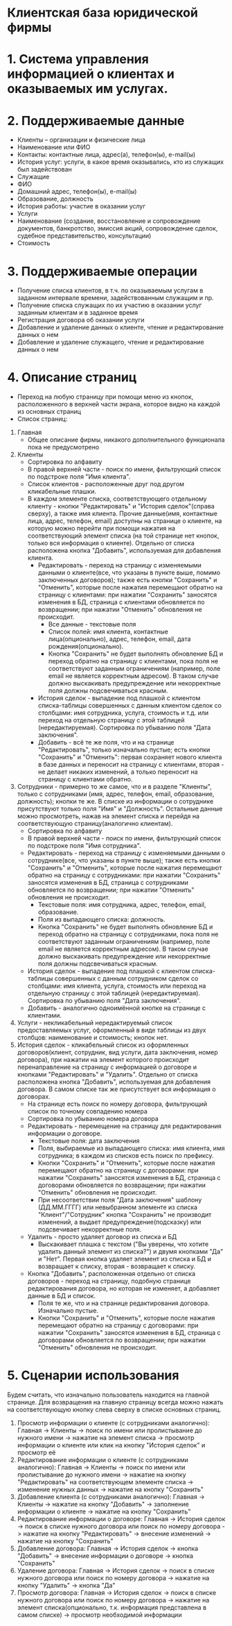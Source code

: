 # Клиентская база юридической фирмы

# 1. Система управления информацией о клиентах и оказываемых им услугах.
# 2. Поддерживаемые данные
*  Клиенты – организации и физические лица
*  Наименование или ФИО
*  Контакты: контактные лица, адрес(а), телефон(ы), e-mail(ы)
*  История услуг: услуги, в какое время оказывались, кто из служащих был задействован
*  Служащие
*  ФИО
*  Домашний адрес, телефон(ы), e-mail(ы)
*  Образование, должность
*  История работы: участие в оказании услуг 
*  Услуги
*  Наименование (создание, восстановление и сопровождение документов, банкротство, эмиссия акций, сопровождение сделок, судебное представительство, консультации)
*  Стоимость
# 3. Поддерживаемые операции
*  Получение списка клиентов, в т.ч. по оказываемым услугам в заданном интервале времени, задействованным служащим и пр.
*  Получение списка служащих по их участию в оказании услуг заданным клиентам и в заданное время
*  Регистрация договора об оказании услуги
*  Добавление и удаление данных о клиенте, чтение и редактирование данных о нем
*  Добавление и удаление служащего, чтение и редактирование данных о нем
# 4. Описание страниц
*  Переход на любую страницу при помощи меню из кнопок, расположенного в верхней части экрана, которое видно на каждой из основных страниц
*  Список страниц:
  1.  Главная
      *  Общее описание фирмы, никакого дополнительного функционала пока не предусмотрено
  2.  Клиенты
      *  Сортировка по алфавиту
      *  В правой верхней части - поиск по имени, фильтрующий список по подстроке поля "Имя клиента".
      *  Список клиентов - расположенные друг под другом кликабельные плашки.
      *  В каждом элементе списка, соответствующего отдельному клиенту - кнопки "Редактировать" и "История сделок"(справа сверху), а также имя клиента. Прочие данные(имя, контактные лица, адрес, телефон, email) доступны на странице о клиенте, на которую можно перейти при помощи нажатия на соответствующий элемент списка (на той странице нет кнопок, только вся информация о клиенте). Отдельно от списка расположена кнопка "Добавить", используемая для добавления клиента.
          *  Редактировать - переход на страницу с изменяемыми данными о клиенте(все, что указаны в пункте выше, помимо заключенных договоров); также есть кнопки "Сохранить" и  "Отменить", которые после нажатия перемещают обратно на страницу с клиентами: при нажатии "Сохранить" заносятся изменения в БД, страница с клиентами обновляется по возвращении; при нажатии "Отменить" обновления не происходит.
              *  Все данные - текстовые поля
              *  Список полей: имя клиента, контактные лица(опционально), адрес, телефон, email, дата рождения(опционально).
              *  Кнопка "Сохранить" не будет выполнять обновление БД и переход обратно на страницу с клиентами, пока поля не соответствуют заданным ограничениям (например, поле email не является корректным адресом). В таком случае должно выскакивать предупреждение или некорректные поля должны подсвечиваться красным.
          *  История сделок - выпадение под плашкой с клиентом списка-таблицы совершенных с данным клиентом сделок со столбцами: имя сотрудника, услуга, стоимость и т.д. или переход на отдельную страницу с этой таблицей (нередактируемая). Сортировка по убыванию поля "Дата заключения".
          *  Добавить - всё те же поля, что и на странице "Редактировать", только изначально пустые; есть кнопки "Сохранить" и "Отменить": первая сохраняет нового клиента в базе данных и переносит на страницу с клиентами, вторая - не делает никаких изменений, а только переносит на страницу с клиентами обратно.
  3.  Сотрудники - примерно то же самое, что и в разделе "Клиенты", только с сотрудниками (имя, адрес, телефон, email, образование, должность); кнопки те же. В списке из информации о сотруднике присутствуют только поля "Имя" и "Должность". Остальные данные можно просмотреть, нажав на элемент списка и перейдя на соответствующую страницу(аналогично клиентам).
      *  Сортировка по алфавиту
      *  В правой верхней части - поиск по имени, фильтрующий список по подстроке поля "Имя сотрудника".
      *  Редактировать - переход на страницу с изменяемыми данными о сотруднике(все, что указаны в пункте выше); также есть кнопки "Сохранить" и  "Отменить", которые после нажатия перемещают обратно на страницу с сотрудниками: при нажатии "Сохранить" заносятся изменения в БД, страница с сотрудниками обновляется по возвращении; при нажатии "Отменить" обновления не происходит.
          *  Текстовые поля: имя сотрудника, адрес, телефон, email, образование.
          *  Поля из выпадающего списка: должность.
          *  Кнопка "Сохранить" не будет выполнять обновление БД и переход обратно на страницу с сотрудниками, пока поля не соответствуют заданным ограничениям (например, поле email не является корректным адресом). В таком случае должно выскакивать предупреждение или некорректные поля должны подсвечиваться красным.
      *  История сделок - выпадение под плашкой с клиентом списка-таблицы совершенных с данным сотрудником сделок со столбцами: имя клиента, услуга, стоимость или переход на отдельную страницу с этой таблицей (нередактируемая). Сортировка по убыванию поля "Дата заключения".
      *  Добавить - аналогично одноимённой кнопке на странице с клиентами.
  4.  Услуги - некликабельный нередактируемый список предоставляемых услуг, оформленный в виде таблицы из двух столбцов: наименование и стоимость; кнопок нет.
  5.  История сделок - кликабельный список из оформленных договоров(клиент, сотрудник, вид услуги, дата заключения, номер договора), при нажатии на элемент которого происходит перенаправление на страницу с информацией о договоре и кнопками "Редактировать" и "Удалить". Отдельно от списка расположена кнопка "Добавить", используемая для добавления договора. В самом списке так же присутствует вся информация о договорах.
      *  На странице есть поиск по номеру договора, фильтрующий список по точному совпадению номера
      *  Сортировка по убыванию номера договора
      *  Редактировать - перемещение на страницу для редактирования информации о договоре.
          *  Текстовые поля: дата заключения
          *  Поля, выбираемые из выпадающего списка: имя клиента, имя сотрудника; в каждом из списков есть поиск по префиксу.
          *  Кнопки "Сохранить" и "Отменить", которые после нажатия перемещают обратно на страницу с договорами: при нажатии "Сохранить" заносятся изменения в БД, страница с договорами обновляется по возвращении; при нажатии "Отменить" обновления не происходит.
          *  При несоответствии поля "Дата заключения" шаблону (ДД.ММ.ГГГГ) или невыбранном элементе из списка "Клиент"/"Сотрудник" кнопка "Сохранить" не производит изменений, а выдает предупреждение(подсказку) или подсвечивает некорректные поля.
      *  Удалить - просто удаляет договор из списка и БД
          *  Выскакивает плашка с текстом ("Вы уверены, что хотите удалить данный элемент из списка?") и двумя кнопками "Да" и "Нет". Первая кнопка удаляет элемент из списка и БД и возвращает к списку, вторая - возвращает к списку.
      *  Кнопка "Добавить", расположенная отдельно от списка договоров - переход на страницу, подобную странице редактирования договора, но которая не изменяет, а добавляет данные в БД и список.
          *  Поля те же, что и на странице редактирования договора. Изначально пустые.
          *  Кнопки "Сохранить" и "Отменить", которые после нажатия перемещают обратно на страницу с договорами: при нажатии "Сохранить" заносятся изменения в БД, страница с договорами обновляется по возвращении; при нажатии "Отменить" обновления не происходит.
# 5. Сценарии использования
Будем считать, что изначально пользователь находится на главной странице.
Для возвращения на главную страницу всегда можно нажать на соответствующую кнопку слева сверху в списке основных страниц.
1.  Просмотр информации о клиенте (с сотрудниками аналогично):
        Главная -> Клиенты -> поиск по имени или пролистывание до нужного имени -> нажатие на элемент списка -> просмотр информации о клиенте или клик на кнопку "История сделок" и просмотр её
2.  Редактирование информации о клиенте (с сотрудниками аналогично):
        Главная -> Клиенты -> поиск по имени или пролистывание до нужного имени -> нажатие на кнопку "Редактировать" на соответствующем элементе списка -> изменение нужных данных -> нажатие на кнопку "Сохранить"
3.  Добавление клиента (с сотрудниками аналогично):
        Главная -> Клиенты -> нажатие на кнопку "Добавить" -> заполнение информации о клиенте -> нажатие на кнопку "Сохранить"
4.  Редактирование информации о договоре:
        Главная -> История сделок -> поиск в списке нужного договора или поиск по номеру договора -> нажатие на кнопку "Редактировать" -> внесение изменений -> нажатие на кнопку "Сохранить"
5.  Добавление договора:
        Главная -> История сделок -> кнопка "Добавить" -> внесение информации о договоре -> кнопка "Сохранить"
6.  Удаление договора:
        Главная -> История сделок -> поиск в списке нужного договора или поиск по номеру договора -> нажатие на кнопку "Удалить" -> кнопка "Да"
7. Просмотр договора:
        Главная -> История сделок -> поиск в списке нужного договора или поиск по номеру договора -> нажатие на элемент списка(опционально, т.к. информация представлена в самом списке) -> просмотр необходимой информации
